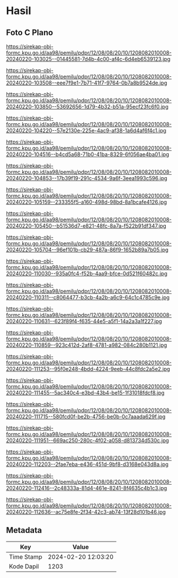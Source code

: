 # Hasil

## Foto C Plano

https://sirekap-obj-formc.kpu.go.id/aa98/pemilu/pdpr/12/08/08/20/10/1208082010008-20240220-103025--01445581-7d4b-4c00-af4c-6d4eb6539123.jpg

https://sirekap-obj-formc.kpu.go.id/aa98/pemilu/pdpr/12/08/08/20/10/1208082010008-20240220-103508--eee7f9e1-7b71-41f7-9764-0b7a8b9524de.jpg

https://sirekap-obj-formc.kpu.go.id/aa98/pemilu/pdpr/12/08/08/20/10/1208082010008-20240220-103850--53692656-1d79-4b32-b51a-95ecf23fc6f0.jpg

https://sirekap-obj-formc.kpu.go.id/aa98/pemilu/pdpr/12/08/08/20/10/1208082010008-20240220-104220--57e2130e-225e-4ac9-af38-1a6d4af6f4c1.jpg

https://sirekap-obj-formc.kpu.go.id/aa98/pemilu/pdpr/12/08/08/20/10/1208082010008-20240220-104516--b4cd5a68-71b0-41ba-8329-6f056ae4ba01.jpg

https://sirekap-obj-formc.kpu.go.id/aa98/pemilu/pdpr/12/08/08/20/10/1208082010008-20240220-104853--17b39f19-291c-4534-9a6f-3eea1993c596.jpg

https://sirekap-obj-formc.kpu.go.id/aa98/pemilu/pdpr/12/08/08/20/10/1208082010008-20240220-105159--233355f5-a160-498d-98bd-8a1bcafe4126.jpg

https://sirekap-obj-formc.kpu.go.id/aa98/pemilu/pdpr/12/08/08/20/10/1208082010008-20240220-105450--b51536d7-e821-48fc-8a7a-f522b91df347.jpg

https://sirekap-obj-formc.kpu.go.id/aa98/pemilu/pdpr/12/08/08/20/10/1208082010008-20240220-105704--96ef101b-cb29-487a-86f9-1652b89a7b05.jpg

https://sirekap-obj-formc.kpu.go.id/aa98/pemilu/pdpr/12/08/08/20/10/1208082010008-20240220-110030--935a0fc4-f52b-4aa9-bfce-0d521f60482c.jpg

https://sirekap-obj-formc.kpu.go.id/aa98/pemilu/pdpr/12/08/08/20/10/1208082010008-20240220-110311--c8064477-b3cb-4a2b-a6c9-64c1c4785c9e.jpg

https://sirekap-obj-formc.kpu.go.id/aa98/pemilu/pdpr/12/08/08/20/10/1208082010008-20240220-110631--623f89f4-f635-44e5-a5f1-14a2a3a1f227.jpg

https://sirekap-obj-formc.kpu.go.id/aa98/pemilu/pdpr/12/08/08/20/10/1208082010008-20240220-110859--923c412d-2af8-4781-a982-084c280b1121.jpg

https://sirekap-obj-formc.kpu.go.id/aa98/pemilu/pdpr/12/08/08/20/10/1208082010008-20240220-111253--95f0e248-4bdd-4224-9eeb-44c8fdc2a5e2.jpg

https://sirekap-obj-formc.kpu.go.id/aa98/pemilu/pdpr/12/08/08/20/10/1208082010008-20240220-111455--5ac340c4-e3bd-43b4-be15-1f31018fdcf8.jpg

https://sirekap-obj-formc.kpu.go.id/aa98/pemilu/pdpr/12/08/08/20/10/1208082010008-20240220-111715--580fcd0f-be2b-4756-be0b-0c7aaada629f.jpg

https://sirekap-obj-formc.kpu.go.id/aa98/pemilu/pdpr/12/08/08/20/10/1208082010008-20240220-111951--669ac250-280c-4f02-a058-d813734d530c.jpg

https://sirekap-obj-formc.kpu.go.id/aa98/pemilu/pdpr/12/08/08/20/10/1208082010008-20240220-112203--2fae7eba-e436-451d-9bf8-d3168e043d8a.jpg

https://sirekap-obj-formc.kpu.go.id/aa98/pemilu/pdpr/12/08/08/20/10/1208082010008-20240220-112416--2c48333a-81d4-461e-8241-8f4635c4b1c3.jpg

https://sirekap-obj-formc.kpu.go.id/aa98/pemilu/pdpr/12/08/08/20/10/1208082010008-20240220-112636--ac75e8fe-2f34-42c3-ab74-13f28d101b46.jpg


## Metadata

| Key        | Value               |
| ---------- | ------------------- |
| Time Stamp | 2024-02-20 12:03:20 |
| Kode Dapil | 1203                |



